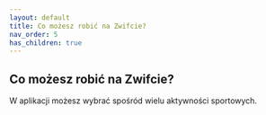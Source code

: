 ```yaml
---
layout: default
title: Co możesz robić na Zwifcie?
nav_order: 5
has_children: true
---
```


## Co możesz robić na Zwifcie?

W aplikacji możesz wybrać spośród wielu aktywności sportowych.
